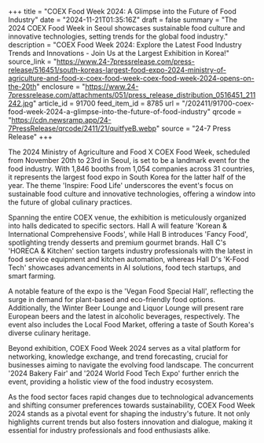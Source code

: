 +++
title = "COEX Food Week 2024: A Glimpse into the Future of Food Industry"
date = "2024-11-21T01:35:16Z"
draft = false
summary = "The 2024 COEX Food Week in Seoul showcases sustainable food culture and innovative technologies, setting trends for the global food industry."
description = "COEX Food Week 2024: Explore the Latest Food Industry Trends and Innovations - Join Us at the Largest Exhibition in Korea!"
source_link = "https://www.24-7pressrelease.com/press-release/516451/south-koreas-largest-food-expo-2024-ministry-of-agriculture-and-food-x-coex-food-week-coex-food-week-2024-opens-on-the-20th"
enclosure = "https://www.24-7pressrelease.com/attachments/051/press_release_distribution_0516451_211242.jpg"
article_id = 91700
feed_item_id = 8785
url = "/202411/91700-coex-food-week-2024-a-glimpse-into-the-future-of-food-industry"
qrcode = "https://cdn.newsramp.app/24-7PressRelease/qrcode/2411/21/quitfyeB.webp"
source = "24-7 Press Release"
+++

<p>The 2024 Ministry of Agriculture and Food X COEX Food Week, scheduled from November 20th to 23rd in Seoul, is set to be a landmark event for the food industry. With 1,846 booths from 1,054 companies across 31 countries, it represents the largest food expo in South Korea for the latter half of the year. The theme 'Inspire: Food Life' underscores the event's focus on sustainable food culture and innovative technologies, offering a window into the future of global culinary practices.</p><p>Spanning the entire COEX venue, the exhibition is meticulously organized into halls dedicated to specific sectors. Hall A will feature 'Korean & International Comprehensive Foods', while Hall B introduces 'Fancy Food', spotlighting trendy desserts and premium gourmet brands. Hall C's 'HORECA & Kitchen' section targets industry professionals with the latest in food service equipment and kitchen automation, whereas Hall D's 'K-Food Tech' showcases advancements in AI solutions, food tech startups, and smart farming.</p><p>A notable feature of the expo is the 'Vegan Food Special Hall', reflecting the surge in demand for plant-based and eco-friendly food options. Additionally, the Winter Beer Lounge and Liquor Lounge will present rare European beers and the latest in alcoholic beverages, respectively. The event also includes the Local Food Market, offering a taste of South Korea's diverse culinary heritage.</p><p>Beyond exhibition, COEX Food Week 2024 serves as a vital platform for networking, knowledge exchange, and trend forecasting, crucial for businesses aiming to navigate the evolving food landscape. The concurrent '2024 Bakery Fair' and '2024 World Food Tech Expo' further enrich the event, providing a holistic view of the food industry ecosystem.</p><p>As the food sector faces rapid changes due to technological advancements and shifting consumer preferences towards sustainability, COEX Food Week 2024 stands as a pivotal event for shaping the industry's future. It not only highlights current trends but also fosters innovation and dialogue, making it essential for industry professionals and food enthusiasts alike.</p>